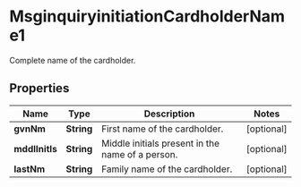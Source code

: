 

# MsginquiryinitiationCardholderName1

Complete name of the cardholder.

## Properties

| Name | Type | Description | Notes |
|------------ | ------------- | ------------- | -------------|
|**gvnNm** | **String** | First name of the cardholder. |  [optional] |
|**mddlInitls** | **String** | Middle initials present in the name of a person. |  [optional] |
|**lastNm** | **String** | Family name of the cardholder. |  [optional] |



